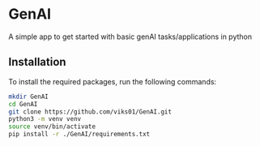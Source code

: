 # GenAI
A simple app to get started with basic genAI tasks/applications in python

## Installation
To install the required packages, run the following commands:
```bash
mkdir GenAI
cd GenAI
git clone https://github.com/viks01/GenAI.git
python3 -m venv venv
source venv/bin/activate
pip install -r ./GenAI/requirements.txt
```
